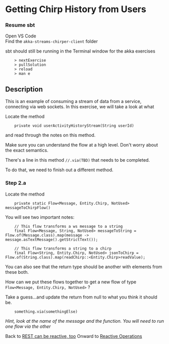 # Getting Chirp History from Users

### Resume sbt 

Open VS Code  
Find the `akka-streams-chirper-client` folder

sbt should still be running in the Terminal window for the akka exercises 

        > nextExercise
        > pullSolution
        > reload
        > man e 

## Description
This is an example of consuming a stream of data from a service, connecting via 
web sockets. In this exercise, we will take a look at what


Locate the method 

        private void userActivityHistoryStream(String userId)

and read through the notes on this method. 

Make sure you can understand the flow at a high level. Don't worry about the exact semantics. 

There's a line in this method `//.via(TBD)` that needs to be completed. 

To do that, we need to finish out a different method. 

### Step 2.a

Locate the method 

        private static Flow<Message, Entity.Chirp, NotUsed> messageToChirpFlow()

You will see two important notes:

        // This flow transforms a ws message to a string
        final Flow<Message, String, NotUsed> messageToString = Flow.of(Message.class).map(message -> message.asTextMessage().getStrictText());

        // This flow transforms a string to a chirp
        final Flow<String, Entity.Chirp, NotUsed> jsonToChirp = Flow.of(String.class).map(readChirp::<Entity.Chirp>readValue);

You can also see that the return type should be another with elements from these both.

How can we put these flows together to get a new flow of type `Flow<Message, Entity.Chirp, NotUsed>` ?

Take a guess...and update the return from null to what you think it should be.

        something.via(somethingElse)

*Hint, look at the name of the message and the function. You will need to run one flow via the other*

Back to [REST can be reactive, too](ReactiveREST.md) 
Onward to [Reactive Operations](ReactiveTransformation.md)
